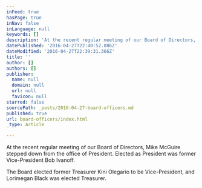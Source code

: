 ```yaml
---
inFeed: true
hasPage: true
inNav: false
inLanguage: null
keywords: []
description: 'At the recent regular meeting of our Board of Directors, Mike McGuire stepped down from the office of President. Elected as President was former Vice-President Bob Ivanoff.'
datePublished: '2016-04-27T22:40:52.086Z'
dateModified: '2016-04-27T22:39:31.366Z'
title: ''
author: []
authors: []
publisher:
  name: null
  domain: null
  url: null
  favicon: null
starred: false
sourcePath: _posts/2016-04-27-board-officers.md
published: true
url: board-officers/index.html
_type: Article

---
```

At the recent regular meeting of our Board of Directors, Mike McGuire stepped down from the office of President. Elected as President was former Vice-President Bob Ivanoff.

The Board elected former Treasurer Kini Olegario to be Vice-President, and Lorimegan Black was elected Treasurer.